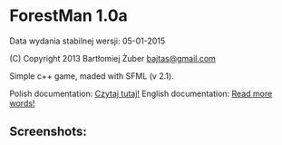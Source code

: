 ForestMan 1.0a
==================
Data wydania stabilnej wersji: 05-01-2015

(C) Copyright 2013 Bartłomiej Żuber <bajtas@gmail.com>

Simple c++ game, maded with SFML (v 2.1).

Polish documentation: [Czytaj tutaj!](docs/README_ENGLISH.md)
English documentation: [Read more words!](docs/README_POLISH.md)

## Screenshots:
